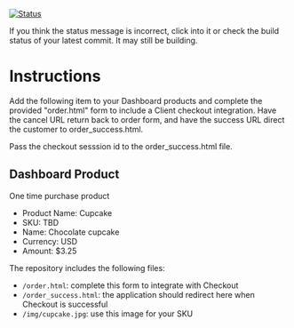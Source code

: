 [![Status](https://img.shields.io/badge/status-PROCESSING%20COMMIT%20ID:%20b123d1f8b9b84736fec89bff0393dfcb6a136393-yellow.svg)](https://github.com/raysaavedra-work/bakery_scaffold_IYL1IyRjsYnLHzPD/commit/b123d1f8b9b84736fec89bff0393dfcb6a136393)





















If you think the status message is incorrect, click into it or check the build status of your latest commit. It may still be building.

# Instructions 

Add the following item to your Dashboard products and complete the provided "order.html" form to include a Client checkout integration. Have the cancel URL return back to order form, and have the success URL direct the customer to order_success.html. 

Pass the checkout sesssion id to the order_success.html file.

## Dashboard Product
One time purchase product
* Product Name: Cupcake
* SKU: TBD
* Name: Chocolate cupcake
* Currency: USD
* Amount: $3.25

The repository includes the following files:
* `/order.html`: complete this form to integrate with Checkout
* `/order_success.html`: the application should redirect here when Checkout is successful
* `/img/cupcake.jpg`: use this image for your SKU
